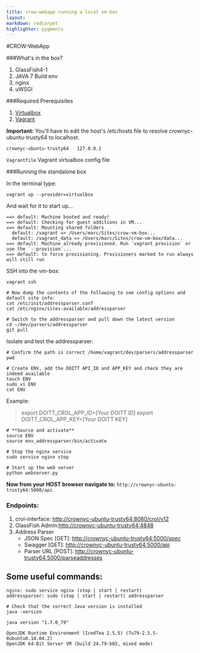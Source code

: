 ```yaml
---
title: crow-webapp running a local vm-box
layout:
markdown: redcarpet
highlighter: pygments
---
```

#CROW-WebApp

###What's in the box?

  1. GlassFish4-1
  2. JAVA 7 Build env
  3. nginx
  4. uWSGI

###Required Prerequisites

  1. [Virtualbox](https://www.virtualbox.org/)
  2. [Vagrant](https://www.vagrantup.com/)

   **Important:** You'll have to edit the host's /etc/hosts file to resolve crownyc-ubuntu-trusty64 to localhost.

   ```crownyc-ubuntu-trusty64	127.0.0.1```

   ```Vagrantfile``` Vagrant virtualbox config file

###Running the standalone box

  In the terminal type:

  ```
vagrant up --provider=virtualbox
  ```
And wait for it to start up...
  ```
==> default: Machine booted and ready!
==> default: Checking for guest additions in VM...
==> default: Mounting shared folders
    default: /vagrant => /Users/marc/Sites/crow-vm-box...
    default: /vagrant_data => /Users/marc/Sites/crow-vm-box/data...
==> default: Machine already provisioned. Run `vagrant provision` or use the `--provision`...
==> default: to force provisioning. Provisioners marked to run always will still run
  ```
  SSH into the vm-box:
  ```
vagrant ssh

# Now dump the contents of the following to see config options and default site info:
cat /etc/init/addressparser.conf
cat /etc/nginx/sites-available/addressparser

# Switch to the addressparser and pull down the latest version
cd ~/dev/parsers/addressparser
git pull
  ```

Isolate and test the addressparser:
  
  ```
# Confirm the path is correct /home/vagrant/dev/parsers/addressparser
 pwd 

# Create ENV, add the DOITT API_ID and APP_KEY and check they are indeed available
touch ENV
sudo vi ENV
cat ENV
  ```
Example:
> export DOITT_CROL_APP_ID=[Your DOITT ID]
> export DOITT_CROL_APP_KEY=[Your DOITT KEY]
    
  ```
# **Source and activate**
source ENV
source env_addressparser/bin/activate

# Stop the nginx service
sudo service nginx stop

# Start up the web server
python webserver.py
   ```

**Now from your HOST browser navigate to:** ```http://crownyc-ubuntu-trusty64:5000/api```

### Endpoints:
  1. crol-interface: [http://crownyc-ubuntu-trusty64:8080/crol/v12](http://crownyc-ubuntu-trusty64:8080/crol/v12)
  2. GlassFish Admin:[http://crownyc-ubuntu-trusty64:4848](http://crownyc-ubuntu-trusty64:4848)
  3. Address Parser 
     - JSON Spec [GET]: [http://crownyc-ubuntu-trusty64:5000/spec](http://crownyc-ubuntu-trusty64:5000/spec)
     - Swagger [GET]: [http://crownyc-ubuntu-trusty64:5000/api](http://crownyc-ubuntu-trusty64:5000/api)
     - Parser URL [POST]: [http://crownyc-ubuntu-trusty64:5000/parseaddresses](http://crownyc-ubuntu-trusty64:5000/parseaddresses)

## Some useful commands: 

```
nginx: sudo service nginx (stop | start | restart)
addressparser: sudo (stop | start | restart) addressparser
```

  ```
# Check that the correct Java version is installed
java -version
  ```
  
```
java version "1.7.0_79"

OpenJDK Runtime Environment (IcedTea 2.5.5) (7u79-2.5.5-0ubuntu0.14.04.2)
OpenJDK 64-Bit Server VM (build 24.79-b02, mixed mode)
```

